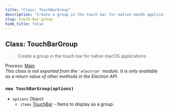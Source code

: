 ```yaml
---
title: "Class: TouchBarGroup"
description: "Create a group in the touch bar for native macOS applications"
slug: touch-bar-group
hide_title: false
---
```


## Class: TouchBarGroup

> Create a group in the touch bar for native macOS applications

Process: [Main](../glossary.md#main-process)<br />
_This class is not exported from the `'electron'` module. It is only available as a return value of other methods in the Electron API._

### `new TouchBarGroup(options)`

* `options` Object
  * `items` [TouchBar](touch-bar.md) - Items to display as a group.
